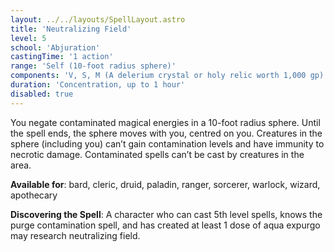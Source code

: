 ```yaml
---
layout: ../../layouts/SpellLayout.astro
title: 'Neutralizing Field'
level: 5
school: 'Abjuration'
castingTime: '1 action'
range: 'Self (10-foot radius sphere)'
components: 'V, S, M (A delerium crystal or holy relic worth 1,000 gp)'
duration: 'Concentration, up to 1 hour'
disabled: true
---
```


You negate contaminated magical energies in a 10-foot radius sphere. Until the spell ends, the sphere moves with you, centred on you. Creatures in the sphere (including you) can’t gain contamination levels and have immunity to necrotic damage. Contaminated spells can’t be cast by creatures in the area.

**Available for**: bard, cleric, druid, paladin, ranger, sorcerer, warlock, wizard, apothecary

**Discovering the Spell**: A character who can cast 5th level spells, knows the purge contamination spell, and has created at least 1 dose of aqua expurgo may research neutralizing field.